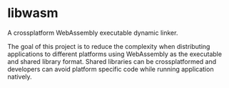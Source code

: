 # libwasm
 
A crossplatform WebAssembly executable dynamic linker. 

The goal of this project is to reduce the complexity when distributing applications to different platforms using WebAssembly as the executable and shared library format. Shared libraries can be crossplatformed and developers can avoid platform specific code while running application natively.

